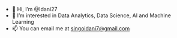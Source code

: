 - 👋 Hi, I’m @Idani27
- 👀 I’m interested in Data Analytics, Data Science, AI and Machine Learning
- 📫 You can email me at singoidani7@gmail.com

<!---
Idani27/Idani27 is a ✨ special ✨ repository because its `README.md` (this file) appears on your GitHub profile.
You can click the Preview link to take a look at your changes.
--->

